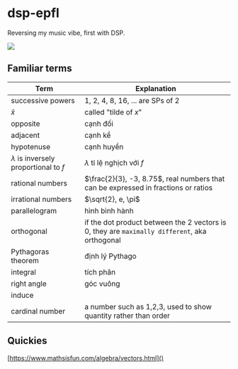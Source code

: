 # dsp-epfl
Reversing my music vibe, first with DSP.

![](../dsp-epfl/docs/640px-Number-systems.svg.png)

## Familiar terms
|Term|Explanation|
|----|----|
|successive powers|1, 2, 4, 8, 16, ... are SPs of 2 |
|$\tilde{x}$| called "tilde of $x$" |
|opposite|cạnh đối|
|adjacent|cạnh kề|
|hypotenuse|cạnh huyền|
|$\lambda$ is inversely proportional to $f$ | $\lambda$ tỉ lệ nghịch với $f$ |
| rational numbers | $\frac{2}{3}, -3, 8.75$, real numbers that can be expressed in fractions or ratios |
|irrational numbers|$\sqrt{2}, e, \pi$|
|parallelogram|hình bình hành|
|orthogonal|if the dot product between the 2 vectors is 0, they are `maximally different`, aka orthogonal|
|Pythagoras theorem|định lý Pythago|
|integral|tích phân|
|right angle|góc vuông|
|induce||
|cardinal number|a number such as 1,2,3, used to show quantity rather than order|

## Quickies
[https://www.mathsisfun.com/algebra/vectors.html]()